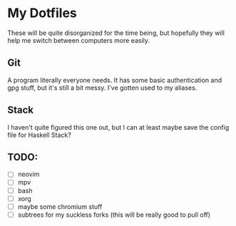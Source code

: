 # My Dotfiles

These will be quite disorganized for the time being, but hopefully they will
help me switch between computers more easily.

## Git
A program literally everyone needs. It has some basic authentication and gpg stuff, but it's still a bit messy. I've gotten used to my aliases.

## Stack
I haven't quite figured this one out, but I can at least maybe save the config
file for Haskell Stack?

## TODO:
- [ ] neovim
- [ ] mpv
- [ ] bash
- [ ] xorg
- [ ] maybe some chromium stuff
- [ ] subtrees for my suckless forks (this will be really good to pull off)

